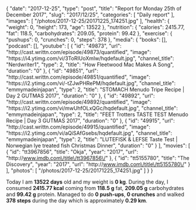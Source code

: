 {
    "date": "2017-12-25",
    "type": "post",
    "title": "Report for Monday 25th of December 2017",
    "slug": "2017\/12\/25",
    "categories": [
        "Daily report"
    ],
    "images": [
        "\/photos\/2017-12-25\/20171225_174251.jpg"
    ],
    "health": {
        "weight": 0,
        "height": 173,
        "age": 13522
    },
    "nutrition": {
        "calories": 2415.77,
        "fat": 118.5,
        "carbohydrates": 209.05,
        "protein": 99.42
    },
    "exercise": {
        "pushups": 0,
        "crunches": 0,
        "steps": 378
    },
    "media": {
        "books": [],
        "podcast": [],
        "youtube": [
            {
                "id": "49873",
                "url": "http:\/\/cast.writtn.com\/episode\/49873\/quantified",
                "image": "https:\/\/i4.ytimg.com\/vi\/3ToRIUoXmIw\/hqdefault.jpg",
                "channel_title": "Nerdwriter1",
                "type": 2,
                "title": "How Fleetwood Mac Makes A Song",
                "duration": "0"
            },
            {
                "id": "49851",
                "url": "http:\/\/cast.writtn.com\/episode\/49851\/quantified",
                "image": "https:\/\/i2.ytimg.com\/vi\/-tZJwPHRePM\/hqdefault.jpg",
                "channel_title": "emmymadeinjapan",
                "type": 2,
                "title": "STOMACH Menudo Tripe Recipe | Day 2 GUTMAS 2017",
                "duration": "0"
            },
            {
                "id": "49892",
                "url": "http:\/\/cast.writtn.com\/episode\/49892\/quantified",
                "image": "https:\/\/i2.ytimg.com\/vi\/mwUhfOLxQGc\/hqdefault.jpg",
                "channel_title": "emmymadeinjapan",
                "type": 2,
                "title": "FEET Trotters TASTE TEST Menudo Recipe | Day 3 GUTMAS 2017",
                "duration": "0"
            },
            {
                "id": "49915",
                "url": "http:\/\/cast.writtn.com\/episode\/49915\/quantified",
                "image": "https:\/\/i2.ytimg.com\/vi\/aQiSAfGsebs\/hqdefault.jpg",
                "channel_title": "emmymadeinjapan",
                "type": 2,
                "title": "LUTEFISK & LEFSE Taste Test | Norwegian lye treated fish Christmas Dinner",
                "duration": "0"
            }
        ],
        "movies": [
            {
                "id": "tt3967856",
                "title": "Okja",
                "year": "2017",
                "url": "http:\/\/www.imdb.com\/title\/tt3967856\/"
            },
            {
                "id": "tt5155780",
                "title": "The Discovery",
                "year": "2017",
                "url": "http:\/\/www.imdb.com\/title\/tt5155780\/"
            }
        ],
        "photos": [
            "\/photos\/2017-12-25\/20171225_174251.jpg"
        ]
    }
}

Today I am <strong>13522 days</strong> old and my weight is <strong>0 kg</strong>. During the day, I consumed <strong>2415.77 kcal</strong> coming from <strong>118.5 g</strong> fat, <strong>209.05 g</strong> carbohydrates and <strong>99.42 g</strong> protein. Managed to do <strong>0 push-ups</strong>, <strong>0 crunches</strong> and walked <strong>378 steps</strong> during the day which is approximately <strong>0.29 km</strong>.